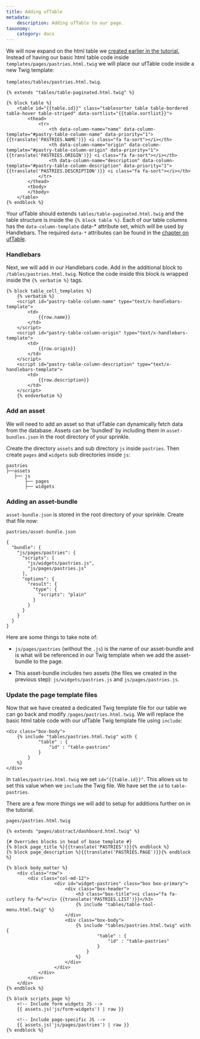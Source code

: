 ```yaml
---
title: Adding ufTable
metadata:
    description: Adding ufTable to our page.
taxonomy:
    category: docs
---
```


We will now expand on the html table we [created earlier in the tutorial.](/recipes/advanced-tutorial/base-setup#the-template-file) Instead of having our basic html table code inside `templates/pages/pastries.html.twig` we will place our ufTable code inside a new Twig template:

`templates/tables/pastries.html.twig`.

```
{% extends "tables/table-paginated.html.twig" %}

{% block table %}
    <table id="{{table.id}}" class="tablesorter table table-bordered table-hover table-striped" data-sortlist="{{table.sortlist}}">
        <thead>
            <tr>
                <th data-column-name="name" data-column-template="#pastry-table-column-name" data-priority="1">{{translate('PASTRIES.NAME')}} <i class="fa fa-sort"></i></th>
                <th data-column-name="origin" data-column-template="#pastry-table-column-origin" data-priority="1">{{translate('PASTRIES.ORIGIN')}} <i class="fa fa-sort"></i></th>
                <th data-column-name="description" data-column-template="#pastry-table-column-description" data-priority="1">{{translate('PASTRIES.DESCRIPTION')}} <i class="fa fa-sort"></i></th>
            </tr>
        </thead>
        <tbody>
        </tbody>
    </table>
{% endblock %}

```

Your ufTable should extends `tables/table-paginated.html.twig` and the table structure is inside the `{% block table %}`. Each of our table columns has the `data-column-template` data-* attribute set, which will be used by Handlebars. The required `data-*` attributes can be found in the [chapter on ufTable](http://learn.test/client-side-code/components/tables#column-headers).

### Handlebars

Next, we will add in our Handlebars code. Add in the additional block to `/tables/pastries.html.twig`. Notice the code inside this block is wrapped inside the `{% verbatim %}` tags.

```
{% block table_cell_templates %}
    {% verbatim %}
    <script id="pastry-table-column-name" type="text/x-handlebars-template">
        <td>
            {{row.name}}
        </td>
    </script>
    <script id="pastry-table-column-origin" type="text/x-handlebars-template">
        <td>
            {{row.origin}}
        </td>
    </script>
    <script id="pastry-table-column-description" type="text/x-handlebars-template">
        <td>
            {{row.description}}
        </td>
    </script>
    {% endverbatim %}
```



### Add an asset

We will need to add an asset so that ufTable can dynamically fetch data from the database. Assets can be 'bundled' by including them in `asset-bundles.json` in the root directory of your sprinkle.

Create the directory `assets` and sub directory `js` inside `pastries`. Then create `pages` and `widgets` sub directories inside `js`:
```
pastries
├──assets
   ├── js
       ├── pages
       ├── widgets
```




### Adding an asset-bundle

`asset-bundle.json` is stored in the root directory of your sprinkle. Create that file now:

`pastries/asset-bundle.json`
```
{
  "bundle": {
    "js/pages/pastries": {
      "scripts": [
        "js/widgets/pastries.js",
        "js/pages/pastries.js"
      ],
      "options": {
        "result": {
          "type": {
            "scripts": "plain"
          }
        }
      }
    }
  }
}
```

Here are some things to take note of:

- `js/pages/pastries` (without the `.js`) is the name of our asset-bundle and is what will be referenced in our Twig template when we add the asset-bundle to the page.

- This asset-bundle includes two assets (the files we created in the previous step): `js/widgets/pastries.js` and `js/pages/pastries.js`.


### Update the page template files

Now that we have created a dedicated Twig template file for our table we can go back and modify `/pages/pastries.html.twig`. We will replace the basic html table code with our ufTable Twig template file using `include`:
```
<div class="box-body">
    {% include "tables/pastries.html.twig" with {
            "table" : {
                "id" : "table-pastries"
            }
        }
    %}
</div>
```

In `tables/pastries.html.twig` we set `id="{{table.id}}"`. This allows us to set this value when we `include` the Twig file. We have set the `id` to `table-pastries`.

There are a few more things we will add to setup for additions further on in the tutorial.

`pages/pastries.html.twig`

```
{% extends "pages/abstract/dashboard.html.twig" %}

{# Overrides blocks in head of base template #}
{% block page_title %}{{translate('PASTRIES')}}{% endblock %}
{% block page_description %}{{translate('PASTRIES.PAGE')}}{% endblock %}

{% block body_matter %}
    <div class="row">
        <div class="col-md-12">
                  <div id="widget-pastries" class="box box-primary">
                      <div class="box-header">
                          <h3 class="box-title"><i class="fa fa-cutlery fa-fw"></i> {{translate('PASTRIES.LIST')}}</h3>
                          {% include "tables/table-tool-menu.html.twig" %}
                      </div>
                      <div class="box-body">
                          {% include "tables/pastries.html.twig" with {
                                  "table" : {
                                      "id" : "table-pastries"
                                  }
                              }
                          %}
                      </div>
                  </div>
            </div>
        </div>
    </div>
{% endblock %}

{% block scripts_page %}
    <!-- Include form widgets JS -->
    {{ assets.js('js/form-widgets') | raw }}

    <!-- Include page-specific JS -->
    {{ assets.js('js/pages/pastries') | raw }}
{% endblock %}
```
